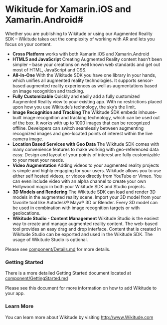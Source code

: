 # Wikitude for Xamarin.iOS and Xamarin.Android#

Whether you are publishing to Wikitude or using our Augmented Reality SDK – Wikitude takes out the complexity of working with AR and lets you focus on your content.

- **Cross Platform** works with both Xamarin.iOS and Xamarin.Android
- **HTML5 and JavaScript** Creating Augmented Reality content hasn’t been simpler – base your creations on well known web standards and get out most of HTML, JavaScript and CSS.
- **All-in-One** With the Wikitude SDK you have one library in your hands, which unifies all augmented reality technologies. It supports sensor-based augmented reality experiences as well as augmentations based on image recognition and tracking.
- **Fully Customizable** Quickly and easily add a fully customized Augmented Reality view to your existing app. With no restrictions placed upon how you use Wikitude’s technology, the sky’s the limit.
- **Image Recognition and Tracking** The Wikitude SDK embeds inhouse-built image recognition and tracking technology, which can be used out of the box. It works with up to 1000 images that can be recognized offline. Developers can switch seamlessly between augmenting recognized images and geo-located points of interest within the live camera image.
- **Location Based Services with Geo Data** The Wikitude SDK comes with many convenience features to make working with geo-referenced data easy. Design and layout of your points of interest are fully customizable to your meet your needs.
- **Video Augmentation** Adding videos to your augmented reality projects is simple and highly engaging for your users. Wikitude allows you to use either self hosted videos, or videos directly from YouTube or Vimeo. You can even include video with an alpha channel to create your own Hollywood magic in both your Wikitude SDK and Studio projects.
- **3D Models and Rendering** The Wikitude SDK can load and render 3D models in the augmented reality scene. Import your 3D model from your favorite tool like Autodesk® Maya® 3D or Blender. Every 3D model can be used in combination with image recognition targets or with geolocations.
- **Wikitude Studio - Content Management** Wikitude Studio is the easiest way to create and manage augmented reality content. The web-based tool provides an easy drag and drop interface. Content that is created in Wikitude Studio can be exported and used in the Wikitude SDK. The usage of Wikitude Studio is optional.


Please see [component/Details.md](components/Details.md) for more details.


### Getting Started
There is a more detailed Getting Started document located at [component/GettingStarted.md](components/GettingStarted.md)

Please see this document for more information on how to add Wikitude to your app.

### Learn More
You can learn more about Wikitude by visiting http://www.Wikitude.com
